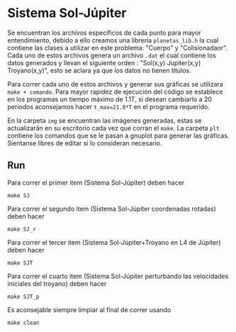 # Sistema Sol-Júpiter

Se encuentran los archivos específicos de cada punto para mayor entendimiento, debido a ello creamos una librería ```planetas_lib.h``` la cual contiene las clases a utilizar en este problema: "Cuerpo" y "Colisionadaor". Cada uno de estos archivos genera un archivo ```.dat``` el cual contiene los datos generados y llevan el siguiente orden : "Sol(x,y) Jupiter(x,y) Troyano(x,y)", esto se aclara ya que los datos no tienen títulos.

Para correr cada uno de estos archivos y generar sus gráficas se utilizara ```make + comando```. Para mayor rapidez de ejecución del código se establece en los programas un tiempo máximo de 1.1T, si desean cambiarlo a 20 periodos aconsejamos hacer ```t_max=21.0*T``` en el programa requerido.

En la carpeta ```img``` se encuentran las imágenes generadas, estas se actualizarán en su escritorio cada vez que corran el ```make```. La carpeta ```plt``` contiene los comandos que se le pasan a gnuplot para generar las gráficas. Sientanse libres de editar si lo consideran necesario.

## Run


Para correr el primer item (Sistema Sol-Júpiter) deben hacer
```
make SJ
```
Para correr el segundo item (Sistema Sol-Júpiter coordenadas rotadas) deben hacer
```
make SJ_r
```
Para correr el tercer item (Sistema Sol-Júpiter+Troyano en L4 de Júpiter) deben hacer
```
make SJT
```
Para correr el cuarto item (Sistema Sol-Júpiter perturbando las velocidades iniciales del troyano) deben hacer
```
make SJT_p
```

Es aconsejable siempre limpiar al final de correr usando
```
make clean
```
